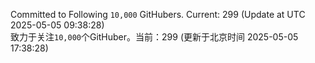 Committed to Following `10,000` GitHubers. Current: <!-- FOLLOWING_COUNT -->299<!-- FOLLOWING_COUNT --> (Update at UTC <!-- LAST_UPDATED -->2025-05-05 09:38:28<!-- LAST_UPDATED -->)<br>
致力于关注`10,000`个GitHuber。当前：<!-- FOLLOWING_COUNT -->299<!-- FOLLOWING_COUNT --> (更新于北京时间 <!-- LAST_UPDATED_CST -->2025-05-05 17:38:28<!-- LAST_UPDATED_CST -->)
